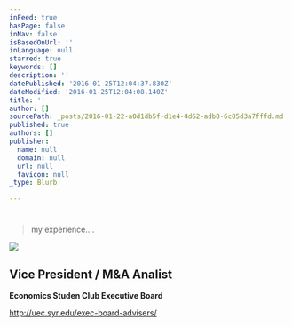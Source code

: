 ```yaml
---
inFeed: true
hasPage: false
inNav: false
isBasedOnUrl: ''
inLanguage: null
starred: true
keywords: []
description: ''
datePublished: '2016-01-25T12:04:37.830Z'
dateModified: '2016-01-25T12:04:08.140Z'
title: ''
author: []
sourcePath: _posts/2016-01-22-a0d1db5f-d1e4-4d62-adb8-6c85d3a7fffd.md
published: true
authors: []
publisher:
  name: null
  domain: null
  url: null
  favicon: null
_type: Blurb

---
```

# 

## 
> 
> my experience....

![](https://s3-us-west-2.amazonaws.com/the-grid-img/p/b2ed97d8bb00beb2eededfec6b8c9afe94202065.jpg)

## Vice President / M&A Analist

**Economics Studen Club Executive Board**

http://uec.syr.edu/exec-board-advisers/